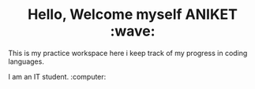 <h1 align="center">Hello, Welcome myself ANIKET :wave:</h1>
<p>This is my practice workspace here i keep track of my progress in coding languages.</p>
<p>I am an IT student. :computer:</p>
